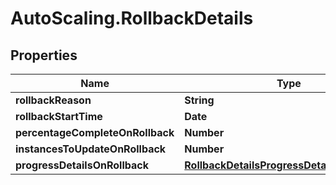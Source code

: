 # AutoScaling.RollbackDetails

## Properties

Name | Type | Description | Notes
------------ | ------------- | ------------- | -------------
**rollbackReason** | **String** |  | [optional] 
**rollbackStartTime** | **Date** |  | [optional] 
**percentageCompleteOnRollback** | **Number** |  | [optional] 
**instancesToUpdateOnRollback** | **Number** |  | [optional] 
**progressDetailsOnRollback** | [**RollbackDetailsProgressDetailsOnRollback**](RollbackDetailsProgressDetailsOnRollback.md) |  | [optional] 


